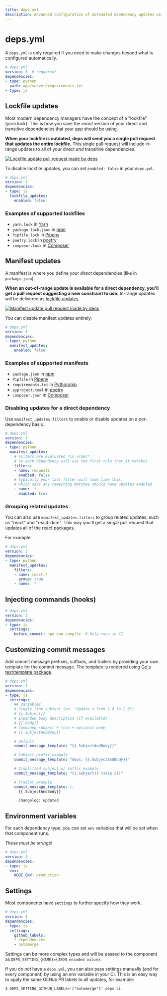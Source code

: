 ```yaml
---
title: deps.yml
description: Advanced configuration of automated dependency updates using deps.yml.
---
```


# deps.yml

A `deps.yml` is only required if you need to make changes beyond what is configured automatically.

```yaml
# deps.yml
version: 3  # required!
dependencies:
- type: python
  path: app/server/requirements.txt
- type: js
```

## Lockfile updates

Most modern dependency managers have the concept of a "lockfile" (yarn.lock).
This is how you save the *exact* version of your direct and transitive dependencies that your app should be using.

**When your lockfile is outdated,
deps will send you a single pull request that updates the entire lockfile.**
This single pull request will include in-range updates to all of your direct *and* transitive dependencies.

[![Lockfile update pull request made by deps](/assets/img/screenshots/deps-lockfile-pr.png)](/assets/img/screenshots/deps-lockfile-pr.png)

To disable lockfile updates, you can set `enabled: false` in your `deps.yml`.

```yaml
# deps.yml
version: 3
dependencies:
- type: js
  lockfile_updates:
    enabled: false
```

### Examples of supported lockfiles

- `yarn.lock` in [Yarn](https://yarnpkg.com/)
- `package-lock.json` in [npm](https://www.npmjs.com/)
- `Pipfile.lock` in [Pipenv](https://docs.pipenv.org/)
- `poetry.lock` in [poetry](https://python-poetry.org/)
- `composer.lock` in [Composer](https://getcomposer.org/)

## Manifest updates

A manifest is where you define your *direct* dependencies (like in `package.json`).

**When an out-of-range update is available for a direct dependency,
you'll get a pull request suggesting a new constraint to use.**
In-range updates will be delivered as [lockfile updates](#lockfile-updates).

[![Manifest update pull request made by deps](/assets/img/screenshots/deps-manifest-pr.png)](/assets/img/screenshots/deps-manifest-pr.png)

You can disable manifest updates entirely:

```yaml
# deps.yml
version: 3
dependencies:
- type: python
  manifest_updates:
    enabled: false
```

### Examples of supported manifests

- `package.json` in [npm](https://www.npmjs.com/)
- `Pipfile` in [Pipenv](https://docs.pipenv.org/)
- `requirements.txt` in [Python/pip](https://pip.pypa.io/en/stable/user_guide/)
- `pyproject.toml` in [poetry](https://python-poetry.org/)
- `composer.json` in [Composer](https://getcomposer.org/)

### Disabling updates for a direct dependency

Use `manifest_updates.filters` to enable or disable updates on a per-dependency basis.

```yaml
# deps.yml
version: 3
dependencies:
- type: python
  manifest_updates:
    # Filters are evaluated *in order*
    # so each dependency will use the first rule that it matches
    filters:
    - name: requests
      enabled: false
    # Typically your last filter will look like this,
    # which says any remaining matches should have updates enabled
    - name: .*
      enabled: true
```

### Grouping related updates

You can also use `manifest_updates.filters` to group related updates,
such as "react" and "react-dom". This way you'll get a *single* pull request that updates all of the react packages.

For example:

```yaml
# deps.yml
version: 3
dependencies:
- type: python
  manifest_updates:
    filters:
    - name: react.*
      group: true
    - name: .*
```

## Injecting commands (hooks)

```yaml
# deps.yml
version: 3
dependencies:
- type: js
  settings:
    before_commit: npm run compile  # Only runs in CI
```

## Customizing commit messages

Add commit message prefixes, suffixes, and trailers by providing your own template for the commit message.
The template is rendered using [Go's text/template package](https://golang.org/pkg/text/template/).

```yaml
# deps.yml
version: 3
dependencies:
- type: js
  settings:
    ## Variables
    # Single line subject (ex. "Update x from 1.0 to 2.0")
    # {{.Subject}}
    # Expanded body description (if available)
    # {{.Body}}
    # Combined subject + \n\n + optional body
    # {{.SubjectAndBody}}

    # Default
    commit_message_template: "{{.SubjectAndBody}}"

    # Subject prefix example
    commit_message_template: "deps: {{.SubjectAndBody}}"

    # Simplified subject w/ suffix example
    commit_message_template: "{{.Subject}} (skip ci)"

    # Trailer example
    commit_message_template: |-
      {{.SubjectAndBody}}

      Changelog: updated
```

## Environment variables

For each dependency type,
you can set `env` variables that will be set when that component runs.

*These must be strings!*

```yaml
# deps.yml
version: 3
dependencies:
- type: js
  env:
    NODE_ENV: production
```

## Settings

Most components have `settings` to further specify how they work.

```yaml
# deps.yml
version: 3
dependencies:
- type: js
  settings:
    github_labels:
    - dependencies
    - automerge
```

Settings can be more complex types and will be passed to the component as `DEPS_SETTING_{NAME}={JSON encoded value}`.

If you do *not* have a `deps.yml`,
you can also pass settings manually
(and for every component)
by using an env variable in your CI.
This is an easy way to apply the same GitHub PR labels to all updates, for example:
```console
$ DEPS_SETTING_GITHUB_LABELS='["automerge"]' deps ci
```
